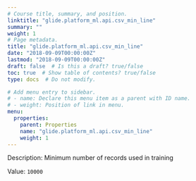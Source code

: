 ```yaml
---
# Course title, summary, and position.
linktitle: "glide.platform_ml.api.csv_min_line"
summary: ""
weight: 1
# Page metadata.
title: "glide.platform_ml.api.csv_min_line"
date: "2018-09-09T00:00:00Z"
lastmod: "2018-09-09T00:00:00Z"
draft: false  # Is this a draft? true/false
toc: true  # Show table of contents? true/false
type: docs  # Do not modify.

# Add menu entry to sidebar.
# - name: Declare this menu item as a parent with ID name.
# - weight: Position of link in menu.
menu:
  properties:
    parent: Properties
    name: "glide.platform_ml.api.csv_min_line"
    weight: 1
---
```


Description: Minimum number of records used in training


Value: `10000`